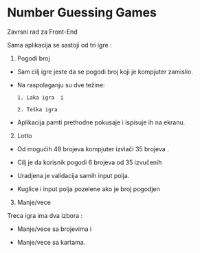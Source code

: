 # Number Guessing Games
Zavrsni rad za Front-End

Sama aplikacija se sastoji od tri igre :

1. Pogodi broj

- Sam cilj igre jeste da se pogodi broj koji je kompjuter zamislio.


- Na raspolaganju su dve težine:

      1. Laka igra  i
          
      2. Teška igra


- Aplikacija pamti prethodne pokusaje i ispisuje ih na ekranu.


2. Lotto

- Od mogućih 48 brojeva kompjuter izvlači 35 brojeva . 

- Cilj je da korisnik pogodi 6 brojeva od 35 izvučenih

- Uradjena je validacija samih input polja.

- Kuglice i input polja pozelene ako je  broj pogodjen


3. Manje/vece

Treca igra ima dva izbora : 

- Manje/vece sa brojevima i 

- Manje/vece sa kartama.





